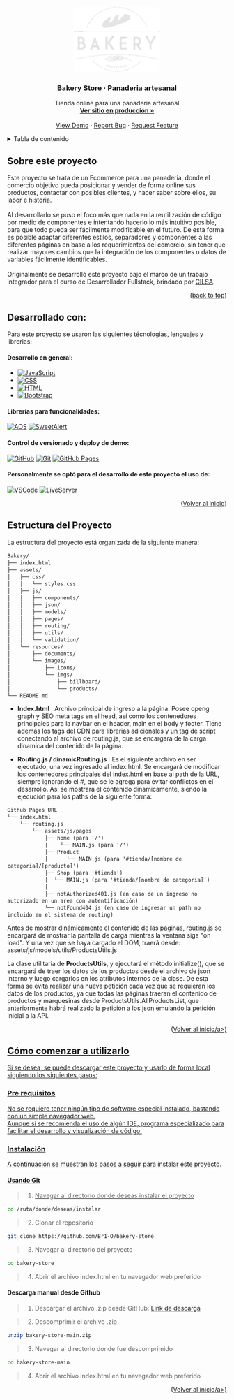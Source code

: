 <!-- Improved compatibility of back to top link: See: https://github.com/othneildrew/Best-README-Template/pull/73 -->
<a id="readme-top"></a>
<!--
*** Thanks for checking out the Best-README-Template. If you have a suggestion
*** that would make this better, please fork the repo and create a pull request
*** or simply open an issue with the tag "enhancement".
*** Don't forget to give the project a star!
*** Thanks again! Now go create something AMAZING! :D
-->



<!-- PROJECT SHIELDS -->
<!--
*** I'm using markdown "reference style" links for readability.
*** Reference links are enclosed in brackets [ ] instead of parentheses ( ).
*** See the bottom of this document for the declaration of the reference variables
*** for contributors-url, forks-url, etc. This is an optional, concise syntax you may use.
*** https://www.markdownguide.org/basic-syntax/#reference-style-links
-->
<!--[![LinkedIn][linkedin-shield]][linkedin-url]-->



<!-- PROJECT LOGO -->
<br />
<div align="center">
  <a href="https://raw.githubusercontent.com/Br1-O/bakery-store/main/assets/resources/images/imgs/logo.jpg">
    <img src="https://raw.githubusercontent.com/Br1-O/bakery-store/main/assets/resources/images/imgs/logo.png" alt="Logo" width="200" height="150" style="border-radius:15px;">
  </a>

  <h3 align="center"> Bakery Store · Panaderia artesanal </h3>

  <p align="center">
    Tienda online para una panaderia artesanal
    <br />
    <a href="https://br1-o.github.io/bakery-store"><strong> Ver sitio en producción »</strong></a>
    <br />
    <br />
    <a href="https://github.com/othneildrew/Best-README-Template">View Demo</a>
    ·
    <a href="https://github.com/othneildrew/Best-README-Template/issues/new?labels=bug&template=bug-report---.md">Report Bug</a>
    ·
    <a href="https://github.com/othneildrew/Best-README-Template/issues/new?labels=enhancement&template=feature-request---.md">Request Feature</a>
  </p>
</div>



<!-- TABLE OF CONTENTS -->
<details>
  <summary>Tabla de contenido </summary>
  <ol>
    <li>
      <a href="#about-the-project"> Sobre el proyecto</a>
      <ul>
        <li><a href="#built-with"> Construido con</a></li>
      </ul>
    </li>
    <li>
      <a href="#getting-started"> Cómo instalarlo</a>
      <ul>
        <li><a href="#prerequisites"> Pre requisitos</a></li>
        <li><a href="#installation"> Instalación </a></li>
      </ul>
    </li>
  </ol>
</details>



<!-- ABOUT THE PROJECT -->
## Sobre este proyecto

Este proyecto se trata de un Ecommerce para una panaderia, donde el comercio objetivo pueda posicionar y vender de forma online sus productos, contactar con posibles clientes, y hacer saber sobre ellos, su labor e historia. <br><br>
Al desarrollarlo se puso el foco más que nada en la reutilización de código por medio de componentes e intentando hacerlo lo más intuitivo posible, para que todo pueda ser fácilmente modificable en el futuro. De esta forma es posible adaptar diferentes estilos, separadores y componentes a las diferentes páginas en base a los requerimientos del comercio, sin tener que realizar mayores cambios que la integración de los componentes o datos de variables fácilmente identificables.
<br><br>
Originalmente se desarrolló este proyecto bajo el marco de un trabajo integrador para el curso de Desarrollador Fullstack, brindado por [CILSA](https://www.cilsa.org/).

<p align="right">(<a href="#readme-top">back to top</a>)</p>


## Desarrollado con:

Para este proyecto se usaron las siguientes técnologias, lenguajes y librerias:

#### Desarrollo en general:

* [![JavaScript][JavaScript.com]][JavaScript-url]
* [![CSS][CSS.com]][CSS-url]
* [![HTML][HTML.com]][HTML-url]
* [![Bootstrap][Bootstrap.com]][Bootstrap-url]

#### Librerias para funcionalidades:

[![AOS][AOS.com]][AOS-url]
[![SweetAlert][SweetAlert.com]][SweetAlert-url]

#### Control de versionado y deploy de demo:

[![GitHub][GitHub.com]][GitHub-url]
[![Git][Git.com]][Git-url]
[![GitHub Pages][GitHubPages.com]][GitHubPages-url]

#### Personalmente se optó para el desarrollo de este proyecto el uso de:

[![VSCode][VSCode.com]][VSCode-url]
[![LiveServer][LiveServer.com]][LiveServer-url]

<p align="right">(<a href="#readme-top">Volver al inicio</a>)</p>


## Estructura del Proyecto

La estructura del proyecto está organizada de la siguiente manera:

```plaintext
Bakery/
├── index.html
├── assets/
│   ├── css/
│   │   └── styles.css
│   ├── js/
│   │   ├── components/
│   │   ├── json/
│   │   ├── models/
│   │   ├── pages/
│   │   ├── routing/
│   │   ├── utils/
│   │   └── validation/
│   └── resources/
│       ├── documents/
│       └── images/
│           ├── icons/
│           └── imgs/
│               ├── billboard/
│               └── products/
└── README.md
```

* **Index.html** : 
Archivo principal de ingreso a la página. Posee openg graph y SEO meta tags en el head, así como los contenedores principales para la navbar en el header, main en el body y footer.
Tiene además los tags del CDN para librerias adicionales y un tag de script conectando al archivo de routing.js, que se encargará de la carga dinamica del contenido de la página.

* **Routing.js / dinamicRouting.js** :
Es el siguiente archivo en ser ejecutado, una vez ingresado al index.html. Se encargará de modificar los contenedores principales del index.html en base al path de la URL, siempre ignorando el #, que se le agrega para evitar conflictos en el desarrollo. Así se mostrará el contenido dinamicamente, siendo la ejecución para los paths de la siguiente forma:

```plaintext
Github Pages URL
└── index.html
    └── routing.js
        └── assets/js/pages
            ├── home (para '/')
            |    └── MAIN.js (para '/')
            ├── Product 
            |      └── MAIN.js (para '#tienda/[nombre de categoria]/[producto]')
            ├── Shop (para '#tienda')
            |  └── MAIN.js (para '#tienda/[nombre de categoria]')
            |
            ├── notAuthorized401.js (en caso de un ingreso no autorizado en un area con autentificación)
            └── notFound404.js (en caso de ingresar un path no incluido en el sistema de routing)
```

Antes de mostrar dinámicamente el contenido de las páginas, routing.js se encargará de mostrar la pantalla de carga mientras la ventana siga "on load". 
Y una vez que se haya cargado el DOM, traerá desde:
assets/js/models/utils/ProductsUtils.js

La clase utilitaria de **ProductsUtils**, y ejecutará el método initialize(), que se encargará de traer los datos de los productos desde el archivo de json interno y luego cargarlos en los atributos internos de la clase.
De esta forma se evita realizar una nueva petición cada vez que se requieran los datos de los productos, ya que todas las páginas traeran el contenido de productos y marquesinas desde ProductsUtils.AllProductsList, que anteriormente habrá realizado la petición a los json emulando la petición inicial a la API.

<p align="right">(<a href="#readme-top">Volver al inicio/a>)</p>

<!-- GETTING STARTED -->
## Cómo comenzar a utilizarlo

Si se desea, se puede descargar este proyecto y usarlo de forma local siguiendo los siguientes pasos:

### Pre requisitos

No se requiere tener ningún tipo de software especial instalado, bastando con un simple navegador web. 
<br>
Aunque sí se recomienda el uso de algún IDE, programa especializado para facilitar el desarrollo y visualización de código.
<br>

### Instalación

A continuación se muestran los pasos a seguir para instalar este proyecto.

#### Usando Git

> 1. Navegar al directorio donde deseas instalar el proyecto
   ```sh
   cd /ruta/donde/deseas/instalar
   ```

> 2. Clonar el repositorio
   ```sh
   git clone https://github.com/Br1-O/bakery-store
   ```

 > 3. Navegar al directorio del proyecto
   ```sh
  cd bakery-store
   ```

> 4. Abrir el archivo index.html en tu navegador web preferido

#### Descarga manual desde Github

> 1. Descargar el archivo .zip desde GitHub: [Link de descarga](https://github.com/Br1-O/bakery-store/archive/refs/heads/main.zip)

> 2. Descomprimir el archivo .zip
   ```sh
   unzip bakery-store-main.zip
   ```

 > 3. Navegar al directorio donde fue descomprimido
   ```sh
  cd bakery-store-main
   ```
> 4. Abrir el archivo index.html en tu navegador web preferido

<p align="right">(<a href="#readme-top">Volver al inicio/a>)</p>


<!-- MARKDOWN LINKS & IMAGES -->
<!-- https://www.markdownguide.org/basic-syntax/#reference-style-links -->
[contributors-shield]: https://img.shields.io/github/contributors/othneildrew/Best-README-Template.svg?style=for-the-badge
[contributors-url]: https://github.com/othneildrew/Best-README-Template/graphs/contributors
[forks-shield]: https://img.shields.io/github/forks/othneildrew/Best-README-Template.svg?style=for-the-badge
[forks-url]: https://github.com/othneildrew/Best-README-Template/network/members
[stars-shield]: https://img.shields.io/github/stars/othneildrew/Best-README-Template.svg?style=for-the-badge
[stars-url]: https://github.com/othneildrew/Best-README-Template/stargazers
[issues-shield]: https://img.shields.io/github/issues/othneildrew/Best-README-Template.svg?style=for-the-badge
[issues-url]: https://github.com/othneildrew/Best-README-Template/issues
[license-shield]: https://img.shields.io/github/license/othneildrew/Best-README-Template.svg?style=for-the-badge
[license-url]: https://github.com/othneildrew/Best-README-Template/blob/master/LICENSE.txt
[linkedin-shield]: https://img.shields.io/badge/-LinkedIn-black.svg?style=for-the-badge&logo=linkedin&colorB=555
[linkedin-url]: https://linkedin.com/in/othneildrew
[product-screenshot]: images/screenshot.png

[JavaScript.com]: https://img.shields.io/badge/JavaScript-F7DF1E?logo=javascript&logoColor=white&style=for-the-badge
[JavaScript-url]: https://developer.mozilla.org/en-US/docs/Web/JavaScript

[CSS.com]: https://img.shields.io/badge/CSS-1572B6?logo=css3&logoColor=white&style=for-the-badge
[CSS-url]: https://developer.mozilla.org/en-US/docs/Web/CSS

[HTML.com]: https://img.shields.io/badge/HTML-E34F26?logo=html5&logoColor=white&style=for-the-badge
[HTML-url]: https://developer.mozilla.org/en-US/docs/Web/HTML

[Bootstrap.com]: https://img.shields.io/badge/Bootstrap-563D7C?logo=bootstrap&logoColor=white&style=for-the-badge
[Bootstrap-url]: https://getbootstrap.com

[AOS.com]: https://img.shields.io/badge/AOS-000000?logo=aos&logoColor=white&style=for-the-badge
[AOS-url]: https://michalsnik.github.io/aos/

[SweetAlert.com]: https://img.shields.io/badge/SweetAlert-0078D7?logo=sweetalert&logoColor=white&style=for-the-badge
[SweetAlert-url]: https://sweetalert.js.org/

[GitHub.com]: https://img.shields.io/badge/GitHub-181717?logo=github&logoColor=white&style=for-the-badge
[GitHub-url]: https://github.com/

[Git.com]: https://img.shields.io/badge/Git-F05032?logo=git&logoColor=white&style=for-the-badge
[Git-url]: https://git-scm.com/

[GitHubPages.com]: https://img.shields.io/badge/GitHub_Pages-222?logo=github&logoColor=white&style=for-the-badge
[GitHubPages-url]: https://pages.github.com/

[VSCode.com]: https://img.shields.io/badge/VSCode-007ACC?logo=visual-studio-code&logoColor=white&style=for-the-badge
[VSCode-url]: https://code.visualstudio.com/

[LiveServer.com]: https://img.shields.io/badge/LiveServer-4993CD?logo=visual-studio-code&logoColor=white&style=for-the-badge
[LiveServer-url]: https://marketplace.visualstudio.com/items?itemName=ritwickdey.LiveServer
